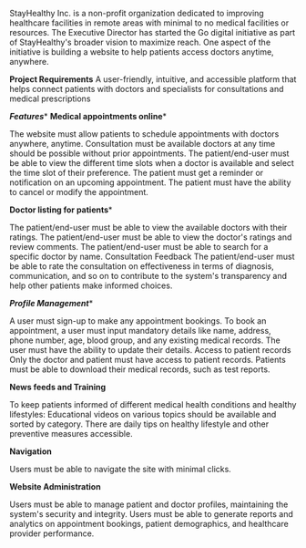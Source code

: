 StayHealthy Inc. is a non-profit organization dedicated to improving healthcare facilities in remote areas with minimal to no medical facilities or resources. The Executive Director has started the Go digital initiative as part of StayHealthy's broader vision to maximize reach. One aspect of the initiative is building a website to help patients access doctors anytime, anywhere.



******Project Requirements******
A user-friendly, intuitive, and accessible platform that helps connect patients with doctors and specialists for consultations and medical prescriptions

*******Features********
********Medical appointments online*********

The website must allow patients to schedule appointments with doctors anywhere, anytime.
Consultation must be available doctors at any time should be possible without prior appointments.
The patient/end-user must be able to view the different time slots when a doctor is available and select the time slot of their preference.
The patient must get a reminder or notification on an upcoming appointment.
The patient must have the ability to cancel or modify the appointment.

**********Doctor listing for patients***********

The patient/end-user must be able to view the available doctors with their ratings.
The patient/end-user must be able to view the doctor's ratings and review comments.
The patient/end-user must be able to search for a specific doctor by name.
Consultation Feedback
The patient/end-user must be able to rate the consultation on effectiveness in terms of diagnosis, communication, and so on to contribute to the system's transparency and help other patients make informed choices.

*********Profile Management**********

A user must sign-up to make any appointment bookings.
To book an appointment, a user must input mandatory details like name, address, phone number, age, blood group, and any existing medical records.
The user must have the ability to update their details.
Access to patient records
Only the doctor and patient must have access to patient records.
Patients must be able to download their medical records, such as test reports.

**********News feeds and Training**********

To keep patients informed of different medical health conditions and healthy lifestyles:
Educational videos on various topics should be available and sorted by category.
There are daily tips on healthy lifestyle and other preventive measures accessible.

**********Navigation**********

Users must be able to navigate the site with minimal clicks.

**********Website Administration**********

Users must be able to manage patient and doctor profiles, maintaining the system's security and integrity.
Users must be able to generate reports and analytics on appointment bookings, patient demographics, and healthcare provider performance.
